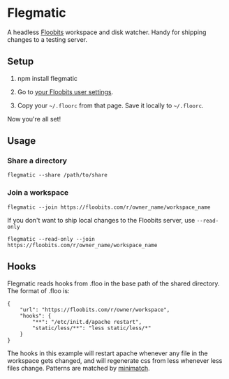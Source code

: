 # Flegmatic

A headless [Floobits](https://floobits.com/) workspace and disk watcher. Handy for shipping changes to a testing server.

## Setup

1.
    npm install flegmatic

2. Go to [your Floobits user settings](https://floobits.com/dash/settings).
3. Copy your `~/.floorc` from that page. Save it locally to `~/.floorc`.

Now you're all set!


## Usage

### Share a directory

    flegmatic --share /path/to/share


### Join a workspace

    flegmatic --join https://floobits.com/r/owner_name/workspace_name

If you don't want to ship local changes to the Floobits server, use `--read-only`

    flegmatic --read-only --join https://floobits.com/r/owner_name/workspace_name


## Hooks

Flegmatic reads hooks from .floo in the base path of the shared directory. The format of .floo is:

    {
        "url": "https://floobits.com/r/owner/workspace",
        "hooks": {
            "**": "/etc/init.d/apache restart",
            "static/less/**": "less static/less/*"
        }
    }

The hooks in this example will restart apache whenever any file in the workspace gets changed, and will regenerate css from less whenever less files change. Patterns are matched by [minimatch](https://github.com/isaacs/minimatch/).
